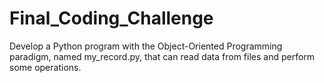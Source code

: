 # Final_Coding_Challenge
Develop a Python program with the Object-Oriented Programming paradigm, named my_record.py, that can read data from files and perform some operations.
